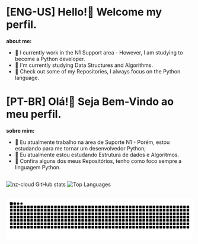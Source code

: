 # [ENG-US] Hello!👋  Welcome my perfil.

**about me:**
  - 🔭 I currently work in the N1 Support area - However, I am studying to become a Python developer.
  - 📖 I'm currently studying Data Structures and Algorithms.
  - 🧐 Check out some of my Repositories, I always focus on the Python language.

  
# [PT-BR] Olá!👋  Seja Bem-Vindo ao meu perfil.

**sobre mim:**
  - 🔭 Eu atualmente trabalho na área de Suporte N1 - Porém, estou estudando para me tornar um desenvolvedor Python; 
  - 📖 Eu atualmente estou estudando Estrutura de dados e Algoritmos.
  - 🧐 Confira alguns dos meus Repositórios, tenho como foco sempre a linguagem Python.

## 

![nz-cloud GitHub stats](https://github-readme-stats.vercel.app/api?username=nz-cloud\&rank_icon=github) ![Top Languages](https://github-readme-stats.vercel.app/api/top-langs/?username=nz-cloud\&layout=compact)



 ##
 
<picture align="center">
  <source media="(prefers-color-scheme: dark)" srcset="https://raw.githubusercontent.com/nz-cloud/nz-cloud/output/github-contribution-grid-snake-dark.svg">
  <source media="(prefers-color-scheme: light)" srcset="https://raw.githubusercontent.com/nz-cloud/nz-cloud/output/github-contribution-grid-snake-dark.svg">
  <img align="center" alt="github contribution grid snake animation" src="https://raw.githubusercontent.com/nz-cloud/nz-cloud/output/github-contribution-grid-snake.svg">
</picture>
